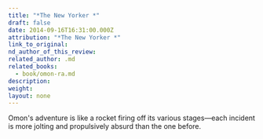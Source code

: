 ```yaml
---
title: "*The New Yorker *"
draft: false
date: 2014-09-16T16:31:00.000Z
attribution: "*The New Yorker *"
link_to_original:
nd_author_of_this_review:
related_author: .md
related_books:
  - book/omon-ra.md
description:
weight:
layout: none
---
```

Omon's adventure is like a rocket firing off its various stages—each incident is more jolting and propulsively absurd than the one before.

